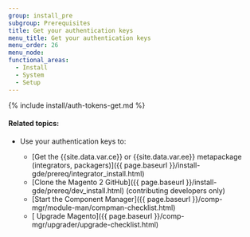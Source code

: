 ```yaml
---
group: install_pre
subgroup: Prerequisites
title: Get your authentication keys
menu_title: Get your authentication keys
menu_order: 26
menu_node:
functional_areas:
  - Install
  - System
  - Setup
---
```


{% include install/auth-tokens-get.md %}

#### Related topics:

*	Use your authentication keys to:

	*	[Get the {{site.data.var.ce}} or {{site.data.var.ee}} metapackage (integrators, packagers)]({{ page.baseurl }}/install-gde/prereq/integrator_install.html)
	*	[Clone the Magento 2 GitHub]({{ page.baseurl }}/install-gde/prereq/dev_install.html) (contributing developers only)
	*	[Start the Component Manager]({{ page.baseurl }}/comp-mgr/module-man/compman-checklist.html)
	*	[ Upgrade Magento]({{ page.baseurl }}/comp-mgr/upgrader/upgrade-checklist.html)
